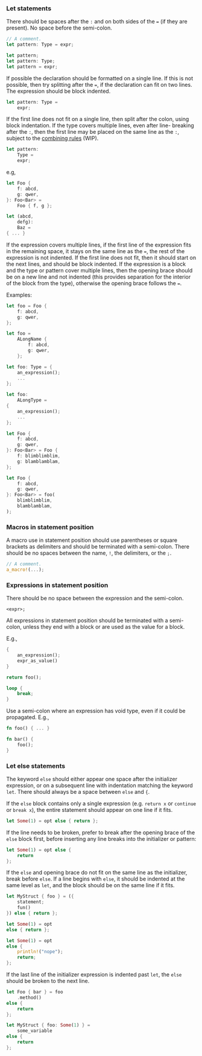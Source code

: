### Let statements

There should be spaces after the `:` and on both sides of the `=` (if they are
present). No space before the semi-colon.

```rust
// A comment.
let pattern: Type = expr;

let pattern;
let pattern: Type;
let pattern = expr;
```

If possible the declaration should be formatted on a single line. If this is not
possible, then try splitting after the `=`, if the declaration can fit on two
lines. The expression should be block indented.

```rust
let pattern: Type =
    expr;
```

If the first line does not fit on a single line, then split after the colon,
using block indentation. If the type covers multiple lines, even after line-
breaking after the `:`, then the first line may be placed on the same line as
the `:`, subject to the [combining rules](https://github.com/rust-lang-nursery/fmt-rfcs/issues/61) (WIP).


```rust
let pattern:
    Type =
    expr;
```

e.g,

```rust
let Foo {
    f: abcd,
    g: qwer,
}: Foo<Bar> =
    Foo { f, g };

let (abcd,
    defg):
    Baz =
{ ... }
```

If the expression covers multiple lines, if the first line of the expression
fits in the remaining space, it stays on the same line as the `=`, the rest of the
expression is not indented. If the first line does not fit, then it should start
on the next lines, and should be block indented. If the expression is a block
and the type or pattern cover multiple lines, then the opening brace should be
on a new line and not indented (this provides separation for the interior of the
block from the type), otherwise the opening brace follows the `=`.

Examples:

```rust
let foo = Foo {
    f: abcd,
    g: qwer,
};

let foo =
    ALongName {
        f: abcd,
        g: qwer,
    };

let foo: Type = {
    an_expression();
    ...
};

let foo:
    ALongType =
{
    an_expression();
    ...    
};

let Foo {
    f: abcd,
    g: qwer,
}: Foo<Bar> = Foo {
    f: blimblimblim, 
    g: blamblamblam,
};

let Foo {
    f: abcd,
    g: qwer,
}: Foo<Bar> = foo(
    blimblimblim,
    blamblamblam,
);
```


### Macros in statement position

A macro use in statement position should use parentheses or square brackets as
delimiters and should be terminated with a semi-colon. There should be no spaces
between the name, `!`, the delimiters, or the `;`.

```rust
// A comment.
a_macro!(...);
```


### Expressions in statement position

There should be no space between the expression and the semi-colon.

```
<expr>;
```

All expressions in statement position should be terminated with a semi-colon,
unless they end with a block or are used as the value for a block.

E.g.,

```rust
{
    an_expression();
    expr_as_value()
}

return foo();

loop {
    break;
}
```

Use a semi-colon where an expression has void type, even if it could be
propagated. E.g.,

```rust
fn foo() { ... }

fn bar() {
    foo();
}
```

### Let else statements

The keyword `else` should either appear one space after the initializer expression, or on a subsequent line with indentation matching the keyword `let`. There should always be a space between `else` and `{`.

If the `else` block contains only a single expression (e.g. `return x` or `continue` or `break x`), the entire statement should appear on one line if it fits.

```rust
let Some(1) = opt else { return };
```

If the line needs to be broken, prefer to break after the opening brace of the `else` block first, before inserting any line breaks into the initializer or pattern:

```rust
let Some(1) = opt else {
    return
};
```

If the `else` and opening brace do not fit on the same line as the initializer,
break before `else`. If a line begins with `else`, it should be indented at the same level as `let`,
and the block should be on the same line if it fits.

```rust
let MyStruct { foo } = ({
    statement;
    fun()
}) else { return };

let Some(1) = opt
else { return };

let Some(1) = opt
else {
    println!("nope");
    return;
};
```

If the last line of the initializer expression is indented past `let`,
the `else` should be broken to the next line.

```rust
let Foo { bar } = foo
    .method()
else {
    return
};

let MyStruct { foo: Some(1) } =
    some_variable
else {
    return
};
```
